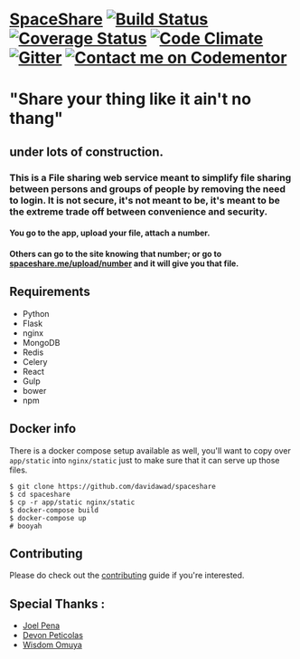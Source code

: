 # [SpaceShare](https://spaceshare.me)   [![Build Status](https://travis-ci.org/DavidAwad/SpaceShare.svg?branch=master)](https://travis-ci.org/DavidAwad/SpaceShare) [![Coverage Status](https://coveralls.io/repos/DavidAwad/SpaceShare/badge.svg)](https://coveralls.io/r/DavidAwad/SpaceShare) [![Code Climate](https://d3s6mut3hikguw.cloudfront.net/github/DavidAwad/SpaceShare/badges/gpa.svg)](https://d3s6mut3hikguw.cloudfront.net/github/DavidAwad/SpaceShare/) [![Gitter](https://badges.gitter.im/Join%20Chat.svg)](https://gitter.im/DavidAwad/SpaceShare?utm_source=badge&utm_medium=badge&utm_campaign=pr-badge&utm_content=body_badge) [![Contact me on Codementor](https://cdn.codementor.io/badges/contact_me_github.svg)](https://www.codementor.io/davidawad?utm_source=github&utm_medium=button&utm_term=davidawad&utm_campaign=github)

# "Share your thing like it ain't no thang"

<!--
[![Deploy](https://www.herokucdn.com/deploy/button.png)](https://heroku.com/deploy?template=https://github.com/DavidAwad/SpaceShare) [![Deploy to Bluemix](https://bluemix.net/deploy/button.png)](https://bluemix.net/deploy?repository=https://github.com/davidawad/SpaceShare)
-->

## under lots of construction.

### This is a File sharing web service meant to simplify file sharing between persons and groups of people by removing the need to login. It is not secure, it's not meant to be, it's meant to be the extreme trade off between convenience and security.



#### You go to the app, upload your file, attach a number.
#### Others can go to the site knowing that number; or go to [spaceshare.me/upload/number](spaceshare.me/upload/number) and it will give you that file.

## Requirements
- Python
- Flask
- nginx
- MongoDB
- Redis
- Celery
- React
- Gulp
- bower
- npm


## Docker info
There is a docker compose setup available as well, you'll want to copy over `app/static` into `nginx/static` just to make sure that it can serve up those files.
```shell
$ git clone https://github.com/davidawad/spaceshare
$ cd spaceshare
$ cp -r app/static nginx/static
$ docker-compose build
$ docker-compose up
# booyah
```

## Contributing
Please do check out the [contributing](/CONTRIBUTING.md) guide if you're interested.

## Special Thanks :
 - [Joel Pena](https://github.com/jpena29)
 - [Devon Peticolas](https://github.com/x)
 - [Wisdom Omuya](https://github.com/deafgoat)
